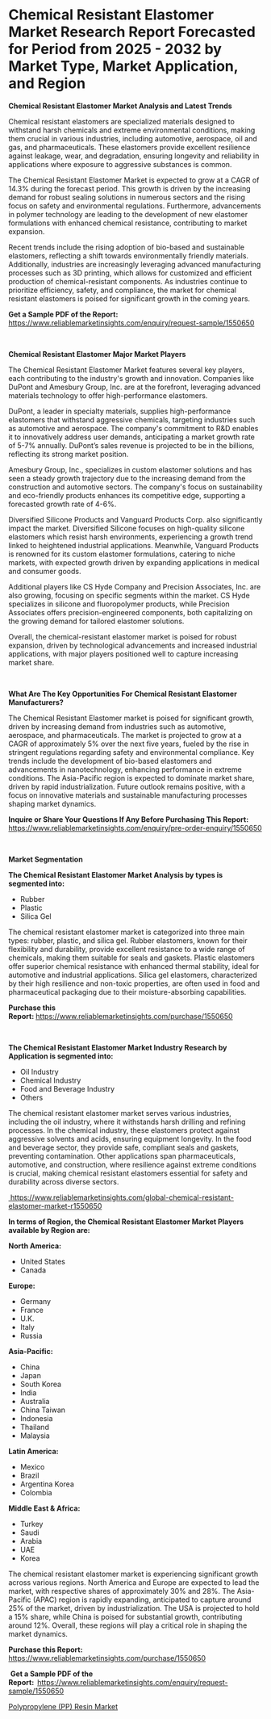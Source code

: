 <p><h1>Chemical Resistant Elastomer Market Research Report Forecasted for Period from 2025 -  2032 by Market Type, Market Application, and Region</h1></p><p><strong>Chemical Resistant Elastomer Market Analysis and Latest Trends</strong></p>
<p><p>Chemical resistant elastomers are specialized materials designed to withstand harsh chemicals and extreme environmental conditions, making them crucial in various industries, including automotive, aerospace, oil and gas, and pharmaceuticals. These elastomers provide excellent resilience against leakage, wear, and degradation, ensuring longevity and reliability in applications where exposure to aggressive substances is common. </p><p>The Chemical Resistant Elastomer Market is expected to grow at a CAGR of 14.3% during the forecast period. This growth is driven by the increasing demand for robust sealing solutions in numerous sectors and the rising focus on safety and environmental regulations. Furthermore, advancements in polymer technology are leading to the development of new elastomer formulations with enhanced chemical resistance, contributing to market expansion. </p><p>Recent trends include the rising adoption of bio-based and sustainable elastomers, reflecting a shift towards environmentally friendly materials. Additionally, industries are increasingly leveraging advanced manufacturing processes such as 3D printing, which allows for customized and efficient production of chemical-resistant components. As industries continue to prioritize efficiency, safety, and compliance, the market for chemical resistant elastomers is poised for significant growth in the coming years.</p></p>
<p><strong>Get a Sample PDF of the Report:&nbsp;</strong> <a href="https://www.reliablemarketinsights.com/enquiry/request-sample/1550650?utm_campaign=2802&utm_medium=2&utm_source=Github&utm_content=ia&utm_term=02042025&utm_id=chemical-resistant-elastomer">https://www.reliablemarketinsights.com/enquiry/request-sample/1550650</a></p>
<p>&nbsp;</p>
<p><strong>Chemical Resistant Elastomer Major Market Players</strong></p>
<p><p>The Chemical Resistant Elastomer Market features several key players, each contributing to the industry's growth and innovation. Companies like DuPont and Amesbury Group, Inc. are at the forefront, leveraging advanced materials technology to offer high-performance elastomers.</p><p>DuPont, a leader in specialty materials, supplies high-performance elastomers that withstand aggressive chemicals, targeting industries such as automotive and aerospace. The company's commitment to R&D enables it to innovatively address user demands, anticipating a market growth rate of 5-7% annually. DuPont’s sales revenue is projected to be in the billions, reflecting its strong market position.</p><p>Amesbury Group, Inc., specializes in custom elastomer solutions and has seen a steady growth trajectory due to the increasing demand from the construction and automotive sectors. The company's focus on sustainability and eco-friendly products enhances its competitive edge, supporting a forecasted growth rate of 4-6%. </p><p>Diversified Silicone Products and Vanguard Products Corp. also significantly impact the market. Diversified Silicone focuses on high-quality silicone elastomers which resist harsh environments, experiencing a growth trend linked to heightened industrial applications. Meanwhile, Vanguard Products is renowned for its custom elastomer formulations, catering to niche markets, with expected growth driven by expanding applications in medical and consumer goods.</p><p>Additional players like CS Hyde Company and Precision Associates, Inc. are also growing, focusing on specific segments within the market. CS Hyde specializes in silicone and fluoropolymer products, while Precision Associates offers precision-engineered components, both capitalizing on the growing demand for tailored elastomer solutions.</p><p>Overall, the chemical-resistant elastomer market is poised for robust expansion, driven by technological advancements and increased industrial applications, with major players positioned well to capture increasing market share.</p></p>
<p>&nbsp;</p>
<p><strong>What Are The Key Opportunities For Chemical Resistant Elastomer Manufacturers?</strong></p>
<p><p>The Chemical Resistant Elastomer market is poised for significant growth, driven by increasing demand from industries such as automotive, aerospace, and pharmaceuticals. The market is projected to grow at a CAGR of approximately 5% over the next five years, fueled by the rise in stringent regulations regarding safety and environmental compliance. Key trends include the development of bio-based elastomers and advancements in nanotechnology, enhancing performance in extreme conditions. The Asia-Pacific region is expected to dominate market share, driven by rapid industrialization. Future outlook remains positive, with a focus on innovative materials and sustainable manufacturing processes shaping market dynamics.</p></p>
<p><strong>Inquire or Share Your Questions If Any Before Purchasing This Report:</strong> <a href="https://www.reliablemarketinsights.com/enquiry/pre-order-enquiry/1550650?utm_campaign=2802&utm_medium=2&utm_source=Github&utm_content=ia&utm_term=02042025&utm_id=chemical-resistant-elastomer">https://www.reliablemarketinsights.com/enquiry/pre-order-enquiry/1550650</a></p>
<p>&nbsp;</p>
<p><strong>Market Segmentation</strong></p>
<p><strong>The Chemical Resistant Elastomer Market Analysis by types is segmented into:</strong></p>
<p><ul><li>Rubber</li><li>Plastic</li><li>Silica Gel</li></ul></p>
<p><p>The chemical resistant elastomer market is categorized into three main types: rubber, plastic, and silica gel. Rubber elastomers, known for their flexibility and durability, provide excellent resistance to a wide range of chemicals, making them suitable for seals and gaskets. Plastic elastomers offer superior chemical resistance with enhanced thermal stability, ideal for automotive and industrial applications. Silica gel elastomers, characterized by their high resilience and non-toxic properties, are often used in food and pharmaceutical packaging due to their moisture-absorbing capabilities.</p></p>
<p><strong>Purchase this Report:&nbsp;</strong><a href="https://www.reliablemarketinsights.com/purchase/1550650?utm_campaign=2802&utm_medium=2&utm_source=Github&utm_content=ia&utm_term=02042025&utm_id=chemical-resistant-elastomer">https://www.reliablemarketinsights.com/purchase/1550650</a></p>
<p>&nbsp;</p>
<p><strong>The Chemical Resistant Elastomer Market Industry Research by Application is segmented into:</strong></p>
<p><ul><li>Oil Industry</li><li>Chemical Industry</li><li>Food and Beverage Industry</li><li>Others</li></ul></p>
<p><p>The chemical resistant elastomer market serves various industries, including the oil industry, where it withstands harsh drilling and refining processes. In the chemical industry, these elastomers protect against aggressive solvents and acids, ensuring equipment longevity. In the food and beverage sector, they provide safe, compliant seals and gaskets, preventing contamination. Other applications span pharmaceuticals, automotive, and construction, where resilience against extreme conditions is crucial, making chemical resistant elastomers essential for safety and durability across diverse sectors.</p></p>
<p><a href="https://www.reliablemarketinsights.com/global-chemical-resistant-elastomer-market-r1550650?utm_campaign=2802&utm_medium=2&utm_source=Github&utm_content=ia&utm_term=02042025&utm_id=chemical-resistant-elastomer">&nbsp;https://www.reliablemarketinsights.com/global-chemical-resistant-elastomer-market-r1550650</a></p>
<p><strong>In terms of Region, the Chemical Resistant Elastomer Market Players available by Region are:</strong></p>
<p>
    <p> <strong> North America: </strong>
        <ul>
            <li>United States</li>
            <li>Canada</li>
        </ul>
        </p> 
    <p> <strong> Europe: </strong>
        <ul>
            <li>Germany</li>
            <li>France</li>
            <li>U.K.</li>
            <li>Italy</li>
            <li>Russia</li>
        </ul>
        </p> 
    <p> <strong> Asia-Pacific: </strong>
        <ul>
            <li>China</li>
            <li>Japan</li>
            <li>South Korea</li>
            <li>India</li>
            <li>Australia</li>
            <li>China Taiwan</li>
            <li>Indonesia</li>
            <li>Thailand</li>
            <li>Malaysia</li>
        </ul>
        </p> 
    <p> <strong> Latin America: </strong>
        <ul>
            <li>Mexico</li>
            <li>Brazil</li>
            <li>Argentina Korea</li>
            <li>Colombia</li>
        </ul>
        </p> 
    <p> <strong> Middle East & Africa: </strong>
        <ul>
            <li>Turkey</li>
            <li>Saudi</li>
            <li>Arabia</li>
            <li>UAE</li>
            <li>Korea</li>
        </ul>
    </p>
    </p>
<p><p>The chemical resistant elastomer market is experiencing significant growth across various regions. North America and Europe are expected to lead the market, with respective shares of approximately 30% and 28%. The Asia-Pacific (APAC) region is rapidly expanding, anticipated to capture around 25% of the market, driven by industrialization. The USA is projected to hold a 15% share, while China is poised for substantial growth, contributing around 12%. Overall, these regions will play a critical role in shaping the market dynamics.</p></p>
<p><strong>Purchase this Report: </strong><a href="https://www.reliablemarketinsights.com/purchase/1550650?utm_campaign=2802&utm_medium=2&utm_source=Github&utm_content=ia&utm_term=02042025&utm_id=chemical-resistant-elastomer">https://www.reliablemarketinsights.com/purchase/1550650</a></p>
<p>&nbsp;<strong>Get a Sample PDF of the Report:&nbsp;&nbsp;</strong><a href="https://www.reliablemarketinsights.com/enquiry/request-sample/1550650?utm_campaign=2802&utm_medium=2&utm_source=Github&utm_content=ia&utm_term=02042025&utm_id=chemical-resistant-elastomer">https://www.reliablemarketinsights.com/enquiry/request-sample/1550650</a></p>
<p><strong></strong></p>
<p><p><a href="https://github.com/yoshih12/Market-Research-Report-List-4/blob/main/polypropylene-pp-resin-market.md?utm_campaign=2802&utm_medium=2&utm_source=Github&utm_content=ia&utm_term=02042025&utm_id=chemical-resistant-elastomer">Polypropylene (PP) Resin Market</a></p></p>